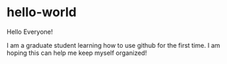 # hello-world

Hello Everyone!

I am a graduate student learning how to use github for the first time.
I am hoping this can help me keep myself organized!
